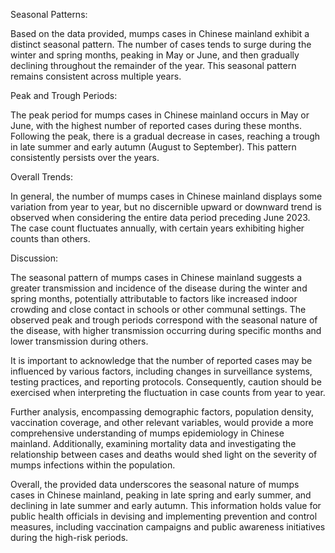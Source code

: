 Seasonal Patterns:

Based on the data provided, mumps cases in Chinese mainland exhibit a distinct seasonal pattern. The number of cases tends to surge during the winter and spring months, peaking in May or June, and then gradually declining throughout the remainder of the year. This seasonal pattern remains consistent across multiple years.

Peak and Trough Periods:

The peak period for mumps cases in Chinese mainland occurs in May or June, with the highest number of reported cases during these months. Following the peak, there is a gradual decrease in cases, reaching a trough in late summer and early autumn (August to September). This pattern consistently persists over the years.

Overall Trends:

In general, the number of mumps cases in Chinese mainland displays some variation from year to year, but no discernible upward or downward trend is observed when considering the entire data period preceding June 2023. The case count fluctuates annually, with certain years exhibiting higher counts than others.

Discussion:

The seasonal pattern of mumps cases in Chinese mainland suggests a greater transmission and incidence of the disease during the winter and spring months, potentially attributable to factors like increased indoor crowding and close contact in schools or other communal settings. The observed peak and trough periods correspond with the seasonal nature of the disease, with higher transmission occurring during specific months and lower transmission during others.

It is important to acknowledge that the number of reported cases may be influenced by various factors, including changes in surveillance systems, testing practices, and reporting protocols. Consequently, caution should be exercised when interpreting the fluctuation in case counts from year to year.

Further analysis, encompassing demographic factors, population density, vaccination coverage, and other relevant variables, would provide a more comprehensive understanding of mumps epidemiology in Chinese mainland. Additionally, examining mortality data and investigating the relationship between cases and deaths would shed light on the severity of mumps infections within the population.

Overall, the provided data underscores the seasonal nature of mumps cases in Chinese mainland, peaking in late spring and early summer, and declining in late summer and early autumn. This information holds value for public health officials in devising and implementing prevention and control measures, including vaccination campaigns and public awareness initiatives during the high-risk periods.
